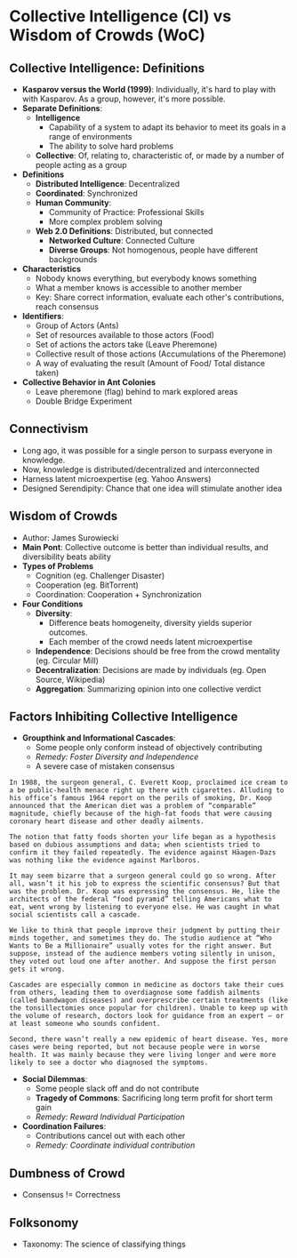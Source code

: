 # Collective Intelligence (CI) vs Wisdom of Crowds (WoC)

## Collective Intelligence: Definitions
* **Kasparov versus the World (1999)**: Individually, it's hard to play with with Kasparov. As a group, however, it's more possible.
* **Separate Definitions**:
  * **Intelligence**
    * Capability of a system to adapt its behavior to meet its goals in a range of environments
    * The ability to solve hard problems
  * **Collective**: Of, relating to, characteristic of, or made by a number of people acting as a group
* **Definitions**
  * **Distributed Intelligence**: Decentralized
  * **Coordinated**: Synchronized
  * **Human Community**:
    * Community of Practice: Professional Skills
    * More complex problem solving
  * **Web 2.0 Definitions**: Distributed, but connected
    * **Networked Culture**: Connected Culture
    * **Diverse Groups**: Not homogenous, people have different backgrounds
* **Characteristics**
  * Nobody knows everything, but everybody knows something
  * What a member knows is accessible to another member
  * Key: Share correct information, evaluate each other's contributions, reach consensus
* **Identifiers**:
  * Group of Actors (Ants)
  * Set of resources available to those actors (Food)
  * Set of actions the actors take (Leave Pheremone)
  * Collective result of those actions (Accumulations of the Pheremone)
  * A way of evaluating the result (Amount of Food/ Total distance taken)
* **Collective Behavior in Ant Colonies**
  * Leave pheremone (flag) behind to mark explored areas
  * Double Bridge Experiment

## Connectivism
  * Long ago, it was possible for a single person to surpass everyone in knowledge.
  * Now, knowledge is distributed/decentralized and interconnected
  * Harness latent microexpertise (eg. Yahoo Answers)
  * Designed Serendipity: Chance that one idea will stimulate another idea

## Wisdom of Crowds
* Author: James Surowiecki
* **Main Pont**: Collective outcome is better than individual results, and diversibility beats ability
* **Types of Problems**
  * Cognition (eg. Challenger Disaster)
  * Cooperation (eg. BitTorrent)
  * Coordination: Cooperation + Synchronization
* **Four Conditions**
  * **Diversity**: 
    * Difference beats homogeneity, diversity yields superior outcomes.
    * Each member of the crowd needs latent microexpertise
  * **Independence**: Decisions should be free from the crowd mentality (eg. Circular Mill)
  * **Decentralization**: Decisions are made by individuals (eg. Open Source, Wikipedia)
  * **Aggregation**: Summarizing opinion into one collective verdict

## Factors Inhibiting Collective Intelligence
* **Groupthink and Informational Cascades**: 
  * Some people only conform instead of objectively contributing
  * *Remedy: Foster Diversity and Independence*
  * A severe case of mistaken consensus
```
In 1988, the surgeon general, C. Everett Koop, proclaimed ice cream to a be public-health menace right up there with cigarettes. Alluding to his office’s famous 1964 report on the perils of smoking, Dr. Koop announced that the American diet was a problem of “comparable” magnitude, chiefly because of the high-fat foods that were causing coronary heart disease and other deadly ailments.

The notion that fatty foods shorten your life began as a hypothesis based on dubious assumptions and data; when scientists tried to confirm it they failed repeatedly. The evidence against Häagen-Dazs was nothing like the evidence against Marlboros.

It may seem bizarre that a surgeon general could go so wrong. After all, wasn’t it his job to express the scientific consensus? But that was the problem. Dr. Koop was expressing the consensus. He, like the architects of the federal “food pyramid” telling Americans what to eat, went wrong by listening to everyone else. He was caught in what social scientists call a cascade.

We like to think that people improve their judgment by putting their minds together, and sometimes they do. The studio audience at “Who Wants to Be a Millionaire” usually votes for the right answer. But suppose, instead of the audience members voting silently in unison, they voted out loud one after another. And suppose the first person gets it wrong.

Cascades are especially common in medicine as doctors take their cues from others, leading them to overdiagnose some faddish ailments (called bandwagon diseases) and overprescribe certain treatments (like the tonsillectomies once popular for children). Unable to keep up with the volume of research, doctors look for guidance from an expert — or at least someone who sounds confident.

Second, there wasn’t really a new epidemic of heart disease. Yes, more cases were being reported, but not because people were in worse health. It was mainly because they were living longer and were more likely to see a doctor who diagnosed the symptoms.
```
* **Social Dilemmas**:
  * Some people slack off and do not contribute
  * **Tragedy of Commons**: Sacrificing long term profit for short term gain
  * *Remedy: Reward Individual Participation*
* **Coordination Failures**:
  * Contributions cancel out with each other
  * *Remedy: Coordinate individual contribution*

## Dumbness of Crowd
* Consensus != Correctness

## Folksonomy
  * Taxonomy: The science of classifying things
